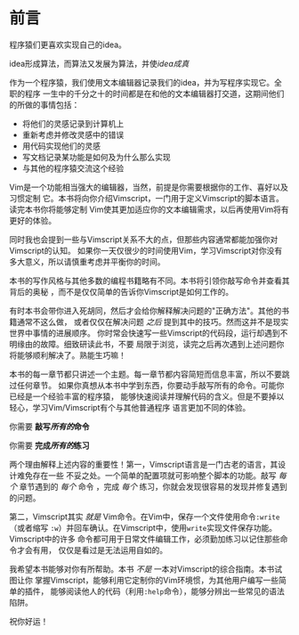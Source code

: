 前言
====

程序猿们更喜欢实现自己的idea。

idea形成算法，而算法又发展为算法，并使*idea成真*

作为一个程序猿，我们使用文本编辑器记录我们的idea，并为写程序实现它。全职的程序
一生中的千分之十的时间都是在和他的文本编辑器打交道，这期间他们的所做的事情包括：

* 将他们的灵感记录到计算机上
* 重新考虑并修改灵感中的错误
* 用代码实现他们的灵感
* 写文档记录某功能是如何及为什么那么实现
* 与其他的程序猿交流这个经验

Vim是一个功能相当强大的编辑器，当然，前提是你需要根据你的工作、喜好以及习惯定制
它。本书将向你介绍Vimscript，一门用于定义Vimscript的脚本语言。读完本书你将能够定制
Vim使其更加适应你的文本编辑需求，以后再使用Vim将有更好的体验。

同时我也会提到一些与Vimscript关系不大的点，但那些内容通常都能加强你对Vimscript的认知。
如果你一天仅很少的时间使用Vim，学习Vimscript对你没有多大意义，所以请慎重考虑并平衡你的时间。


本书的写作风格与其他多数的编程书籍略有不同。本书将引领你敲写命令并查看其背后的奥秘
，而不是仅仅简单的告诉你Vimscript是如何工作的。

有时本书会带你进入死胡同，然后才会给你解释解决问题的"正确方法"。其他的书籍通常不这么做，
或者仅仅在解决问题 *之后* 提到其中的技巧。然而这并不是现实世界中事情的进展顺序。
你时常会快速写一些Vimscript的代码段，运行却遇到不明缘由的故障。细致研读此书，不要
局限于浏览，读完之后再次遇到上述问题你将能够顺利解决了。熟能生巧嘛！

本书的每一章节都只讲述一个主题。每一章节都内容简短而信息丰富，所以不要跳过任何章节。
如果你真想从本书中学到东西，你要动手敲写所有的命令。可能你已经是一个经验丰富的程序猿，
能够快速阅读并理解代码的含义。但是不要掉以轻心，学习Vim/Vimscript有个与其他普通程序
语言更加不同的体验。

你需要 **敲写*所有的*命令**

你需要 **完成*所有的*练习**

两个理由解释上述内容的重要性！第一，Vimscript语言是一门古老的语言，其设计难免存在一些
不妥之处。一个简单的配置项就可影响整个脚本的功能。敲写 *每个* 章节遇到的 *每个* 命令
，完成 *每个* 练习，你就会发现很容易的发现并修复遇到的问题。

第二，Vimscript其实 *就是* Vim命令。在Vim中，保存一个文件使用命令`:write`（或者缩写
`:w`）并回车确认。在Vimscript中，使用`write`实现文件保存功能。Vimscript中的许多
命令都可用于日常文件编辑工作，必须勤加练习以记住那些命令才会有用，
仅仅是看过是无法运用自如的。

我希望本书能够对你有所帮助。本书 *不是* 一本对Vimscript的综合指南。本书试图让你
掌握Vimscript，能够利用它定制你的Vim环境惯，为其他用户编写一些简单的插件，
能够阅读他人的代码（利用`:help`命令），能够分辨出一些常见的语法陷阱。

祝你好运！
